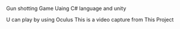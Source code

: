 Gun shotting Game 
Uaing C# language and unity

U can play by using Oculus
This is a video capture from This Project
